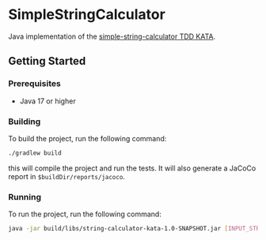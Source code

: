 # SimpleStringCalculator

Java implementation of the [simple-string-calculator TDD KATA](https://gitlab.com/cherry-chain/kata/string-calculator-kata).

## Getting Started

### Prerequisites
- Java 17 or higher

### Building

To build the project, run the following command:

```bash
./gradlew build
```

this will compile the project and run the tests. It will also generate a JaCoCo report in `$buildDir/reports/jacoco`.

### Running

To run the project, run the following command:

```bash
java -jar build/libs/string-calculator-kata-1.0-SNAPSHOT.jar [INPUT_STRING]
```